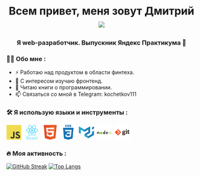 <h1 align="center">Всем привет, меня зовут Дмитрий
<img src="https://github.com/blackcater/blackcater/raw/main/images/Hi.gif" height="32"/></h1>
<h3 align="center">Я web-разработчик. Выпускник Яндекс Практикума 🖤</h3>

### :man_technologist: Обо мне :
- :zap: Работаю над продуктом в области финтеха.
- :telescope: С интересом изучаю фронтенд.
- :seedling: Читаю книги о программировании.
- :mailbox: Связаться со мной в Telegram:  kochetkov111 

### :hammer_and_wrench: Я использую языки и инструменты :
<div>
  <img src="https://github.com/devicons/devicon/blob/master/icons/javascript/javascript-original.svg" title="JavaScript" alt="JavaScript" width="40" height="40"/>&nbsp;
  <img src="https://github.com/devicons/devicon/blob/master/icons/react/react-original-wordmark.svg" title="React" alt="React" width="40" height="40"/>&nbsp;
    <img src="https://github.com/devicons/devicon/blob/master/icons/html5/html5-original.svg" title="HTML5" alt="HTML" width="40" height="40"/>&nbsp;
  <img src="https://github.com/devicons/devicon/blob/master/icons/css3/css3-plain-wordmark.svg"  title="CSS3" alt="CSS" width="40" height="40"/>&nbsp;
    <img src="https://github.com/devicons/devicon/blob/master/icons/materialui/materialui-original.svg" title="Material UI" alt="Material UI" width="40" height="40"/>&nbsp;
  <img src="https://github.com/devicons/devicon/blob/master/icons/nodejs/nodejs-original-wordmark.svg" title="NodeJS" alt="NodeJS" width="40" height="40"/>&nbsp;
  <img src="https://github.com/devicons/devicon/blob/master/icons/git/git-original-wordmark.svg" title="Git" **alt="Git" width="40" height="40"/>
</div>

### :fire: Моя активность :
[![GitHub Streak](http://github-readme-streak-stats.herokuapp.com?user=kochetkov1&theme=dark&background=000000)](https://git.io/streak-stats)
[![Top Langs](https://github-readme-stats.vercel.app/api/top-langs/?username=kochetkov1&layout=compact&theme=vision-friendly-dark)](https://github.com/anuraghazra/github-readme-stats)
